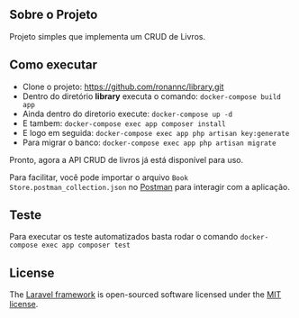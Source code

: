 ## Sobre o Projeto

Projeto simples que implementa um CRUD de Livros.

## Como executar

- Clone o projeto: https://github.com/ronannc/library.git
- Dentro do diretório **library** executa o comando: ```docker-compose build app```
- Ainda dentro do diretorio execute: ```docker-compose up -d```
- E tambem: ```docker-compose exec app composer install```
- E logo em seguida: ```docker-compose exec app php artisan key:generate```
- Para migrar o banco: ```docker-compose exec app php artisan migrate```

Pronto, agora a API CRUD de livros já está disponível para uso.

Para facilitar, você pode importar o arquivo ```Book Store.postman_collection.json``` no [Postman](https://postman.com/) para interagir com a aplicação.

## Teste

Para executar os teste automatizados basta rodar o comando ```docker-compose exec app composer test```

## License

The [Laravel framework](https://laravel.com/) is open-sourced software licensed under the [MIT license](https://opensource.org/licenses/MIT).
